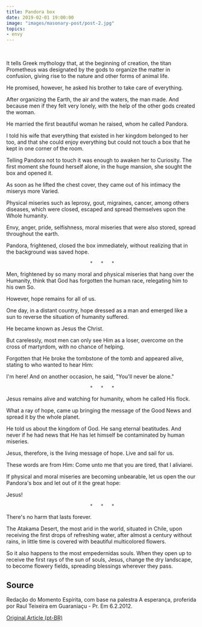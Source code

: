 ```yaml
---
title: Pandora box
date: 2019-02-01 19:00:00
image: "images/masonary-post/post-2.jpg"
topics: 
- envy
---
```

 

It tells Greek mythology that, at the beginning of creation, the titan Prometheus was
designated by the gods to organize the matter in confusion, giving rise to the
nature and other forms of animal life.

He promised, however, he asked his brother to take care of everything.

After organizing the Earth, the air and the waters, the man made. And because men
if they felt very lonely, with the help of the other gods created the woman.

He married the first beautiful woman he raised, whom he called Pandora.

I told his wife that everything that existed in her kingdom belonged to her too,
and that she could enjoy everything but could not touch a box that he
kept in one corner of the room.

Telling Pandora not to touch it was enough to awaken her to
Curiosity. The first moment she found herself alone, in the huge mansion, she sought
the box and opened it.

As soon as he lifted the chest cover, they came out of his intimacy the miserys more
Varied.

Physical miseries such as leprosy, gout, migraines, cancer, among others
diseases, which were closed, escaped and spread themselves upon the
Whole humanity.

Envy, anger, pride, selfishness, moral miseries that were also
stored, spread throughout the earth.

Pandora, frightened, closed the box immediately, without realizing that in the
background was saved hope.

                                   *   *   *

Men, frightened by so many moral and physical miseries that hang over the
Humanity, think that God has forgotten the human race, relegating him to his own
So.

However, hope remains for all of us.

One day, in a distant country, hope dressed as a man and emerged like a sun
to reverse the situation of humanity suffered.

He became known as Jesus the Christ.

But carelessly, most men can only see Him as a loser,
overcome on the cross of martyrdom, with no chance of helping.

Forgotten that He broke the tombstone of the tomb and appeared alive, stating to
who wanted to hear Him:

I'm here! And on another occasion, he said, "You'll never be alone."

                                   *   *   *

Jesus remains alive and watching for humanity, whom he called His flock.

What a ray of hope, came up bringing the message of the Good News and spread it by
the whole planet.

He told us about the kingdom of God. He sang eternal beatitudes. And never if
he had news that He has let himself be contaminated by human miseries.

Jesus, therefore, is the living message of hope. Live and sail for us.

These words are from Him: Come unto me that you are tired, that I
aliviarei.

If physical and moral miseries are becoming unbearable, let us open the
our Pandora's box and let out of it the great hope:

Jesus!

                                   *   *   *

There's no harm that lasts forever.

The Atakama Desert, the most arid in the world, situated in Chile, upon receiving the
first drops of refreshing water, after almost a century without rains, in little
time is covered with beautiful multicolored flowers.

So it also happens to the most empedernidas souls. When they open up to
receive the first rays of the sun of souls, Jesus, change the dry landscape,
to become flowery fields, spreading blessings wherever they pass.


## Source
Redação do Momento Espírita, com base na palestra A esperança, proferida por
Raul Teixeira em Guaraniaçu - Pr.
Em 6.2.2012.



[Original Article (pt-BR)](http://www.momento.com.br/pt/ler_texto.php?id=1680)

